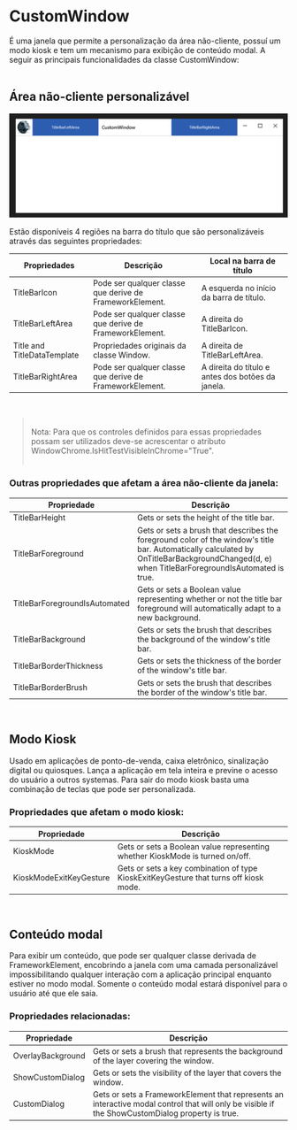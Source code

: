 # **CustomWindow**
 É uma janela que permite a personalização da área não-cliente, possuí um modo kiosk e tem um mecanismo para exibição de conteúdo modal. A seguir as principais funcionalidades da classe CustomWindow:<br/><br/>

## Área não-cliente personalizável 

![CustomWindow sample](https://github.com/fernandostockler/Wpf.Net6.Kit/blob/development/Wpf.Net6.Kit/Docs/Assets/CustomWindow_Mid_White_Left_Right_Blue.png?raw=true)

Estão disponíveis 4 regiões na barra do título que são personalizáveis através das seguintes propriedades:

Propriedades | Descrição | Local na barra de título
-----   | ----- | ----
TitleBarIcon | Pode ser qualquer classe que derive de FrameworkElement. | A esquerda no início da barra de título.
TitleBarLeftArea | Pode ser qualquer classe que derive de FrameworkElement. | A direita do TitleBarIcon.
Title and TitleDataTemplate | Propriedades originais da classe Window. | A direita de TitleBarLeftArea.
TitleBarRightArea | Pode ser qualquer classe que derive de FrameworkElement. | A direita do título e antes dos botões da janela.

<br/>

><br/>Nota: Para que os controles definidos para essas propriedades possam ser utilizados deve-se acrescentar o atributo WindowChrome.IsHitTestVisibleInChrome="True".<br/><br/>


### Outras propriedades que afetam a área não-cliente da janela:
 

Propriedade | Descrição
---- | ----
TitleBarHeight | Gets or sets the height of the title bar.
TitleBarForeground | Gets or sets a brush that describes the foreground color of the window's title bar. Automatically calculated by OnTitleBarBackgroundChanged(d, e) when TitleBarForegroundIsAutomated is true.
TitleBarForegroundIsAutomated | Gets or sets a Boolean value representing whether or not the title bar foreground will automatically adapt to a new background.
TitleBarBackground | Gets or sets the brush that describes the background of the window's title bar.
TitleBarBorderThickness | Gets or sets the thickness of the border of the window's title bar.
TitleBarBorderBrush | Gets or sets the brush that describes the border of the window's title bar.
<br/>

## Modo Kiosk
Usado em aplicações de ponto-de-venda, caixa eletrônico, sinalização digital ou quiosques. Lança a aplicação em tela inteira e previne o acesso do usuário a outros systemas. Para sair do modo kiosk basta uma combinação de teclas que pode ser personalizada. 

### Propriedades que afetam o modo kiosk:

Propriedade | Descrição
---- | ----
KioskMode | Gets or sets a Boolean value representing whether KioskMode is turned on/off.
KioskModeExitKeyGesture | Gets or sets a key combination of type KioskExitKeyGesture that turns off kiosk mode.

<br/>

## Conteúdo modal
Para exibir um conteúdo, que pode ser qualquer classe derivada de FrameworkElement, encobrindo a janela com uma camada personalizável impossibilitando qualquer interação com a aplicação principal enquanto estiver no modo modal. Somente o conteúdo modal estará disponível para o usuário até que ele saia.

### Propriedades relacionadas:

Propriedade | Descrição
---- | ----
OverlayBackground | Gets or sets a brush that represents the background of the layer covering the window.
ShowCustomDialog | Gets or sets the visibility of the layer that covers the window.
CustomDialog | Gets or sets a FrameworkElement that represents an interactive modal control that will only be visible if the ShowCustomDialog property is true.

